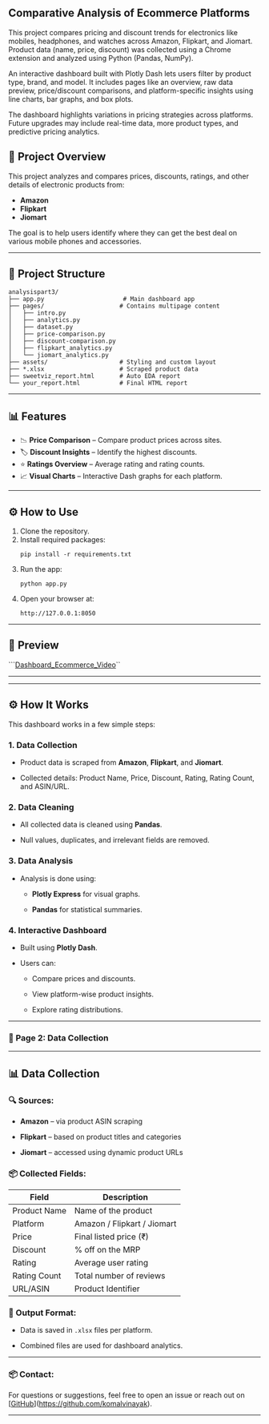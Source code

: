 ## Comparative Analysis of Ecommerce Platforms
This project compares pricing and discount trends for electronics like mobiles, headphones, and watches across Amazon, Flipkart, and Jiomart. Product data (name, price, discount) was collected using a Chrome extension and analyzed using Python (Pandas, NumPy).

An interactive dashboard built with Plotly Dash lets users filter by product type, brand, and model. It includes pages like an overview, raw data preview, price/discount comparisons, and platform-specific insights using line charts, bar graphs, and box plots.

The dashboard highlights variations in pricing strategies across platforms. Future upgrades may include real-time data, more product types, and predictive pricing analytics.

## 📌 Project Overview

This project analyzes and compares prices, discounts, ratings, and other details of electronic products from:

- **Amazon**
- **Flipkart**
- **Jiomart**

The goal is to help users identify where they can get the best deal on various mobile phones and accessories.

---

## 📂 Project Structure

```
analysispart3/
├── app.py                      # Main dashboard app
├── pages/                     # Contains multipage content
│   ├── intro.py
│   ├── analytics.py
│   ├── dataset.py
│   ├── price-comparison.py
│   ├── discount-comparison.py
│   ├── flipkart_analytics.py
│   └── jiomart_analytics.py
├── assets/                    # Styling and custom layout
├── *.xlsx                     # Scraped product data
├── sweetviz_report.html       # Auto EDA report
└── your_report.html           # Final HTML report
```

---

## 📊 Features

- 📉 **Price Comparison** – Compare product prices across sites.
- 🏷️ **Discount Insights** – Identify the highest discounts.
- ⭐ **Ratings Overview** – Average rating and rating counts.
- 📈 **Visual Charts** – Interactive Dash graphs for each platform.

---

## ⚙️ How to Use

1. Clone the repository.
2. Install required packages:
   ```
   pip install -r requirements.txt
   ```
3. Run the app:
   ```
   python app.py
   ```
4. Open your browser at:
   ```
   http://127.0.0.1:8050
   ```

---

## 📸 Preview


```[Dashboard_Ecommerce_Video](https://github.com/komalvinayak/Ecommerce_Analysis/blob/main/Ecommerce_Dashboard.mp4)``

---

<html>
<body>
<hr>

<h2>⚙️ How It Works</h2>
<p>This dashboard works in a few simple steps:</p>
<h3>1. <strong>Data Collection</strong></h3>
<ul>
<li>
<p>Product data is scraped from <strong>Amazon</strong>, <strong>Flipkart</strong>, and <strong>Jiomart</strong>.</p>
</li>
<li>
<p>Collected details: Product Name, Price, Discount, Rating, Rating Count, and ASIN/URL.</p>
</li>

</ul>
<h3>2. <strong>Data Cleaning</strong></h3>
<ul>
<li>
<p>All collected data is cleaned using <strong>Pandas</strong>.</p>
</li>
<li>
<p>Null values, duplicates, and irrelevant fields are removed.</p>
</li>
</ul>
<h3>3. <strong>Data Analysis</strong></h3>
<ul>
<li>
<p>Analysis is done using:</p>
<ul>
<li>
<p><strong>Plotly Express</strong> for visual graphs.</p>
</li>
<li>
<p><strong>Pandas</strong> for statistical summaries.</p>
</li>
</ul>
</li>
</ul>
<h3>4. <strong>Interactive Dashboard</strong></h3>
<ul>
<li>
<p>Built using <strong>Plotly Dash</strong>.</p>
</li>
<li>
<p>Users can:</p>
<ul>
<li>
<p>Compare prices and discounts.</p>
</li>
<li>
<p>View platform-wise product insights.</p>
</li>
<li>
<p>Explore rating distributions.</p>
</li>
</ul>
</li>
</ul>
<hr>
<h3>📄 Page 2: <strong>Data Collection</strong></h3>
<hr>
<h2>📊 Data Collection</h2>
<h3>🔍 Sources:</h3>
<ul>
<li>
<p><strong>Amazon</strong> – via product ASIN scraping</p>
</li>
<li>
<p><strong>Flipkart</strong> – based on product titles and categories</p>
</li>
<li>
<p><strong>Jiomart</strong> – accessed using dynamic product URLs</p>
</li>
</ul>
<h3>📦 Collected Fields:</h3>

Field | Description
-- | --
Product Name | Name of the product
Platform | Amazon / Flipkart / Jiomart
Price | Final listed price (₹)
Discount | % off on the MRP
Rating | Average user rating
Rating Count | Total number of reviews
URL/ASIN | Product Identifier


<h3>📁 Output Format:</h3>
<ul>
<li>
<p>Data is saved in <code inline="">.xlsx</code> files per platform.</p>
</li>
<li>
<p>Combined files are used for dashboard analytics.</p>
</li>
</ul>

<hr>
<h3>📦 Contact:</h3>


For questions or suggestions, feel free to open an issue or reach out on [[GitHub](https://github.com/komalvinayak)](https://github.com/komalvinayak).
<hr>
</body></html><!--EndFragment-->
</body>
</html>

